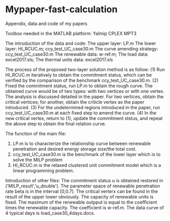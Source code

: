# Mypaper-fast-calculation
Appendix, data and code of my papers

Toolbox needed in the MATLAB platform:
Yalmip
CPLEX
MPT3

The introduction of the data and code:
The upper layer: LP.m
The lower layer: HI_RCUC.m; ccy_test_UC_case30.m
The curve amending strategy: ccy_test_UC_case30.m
The renewable data: w-ref.m; 
The load data: excel2017.xls;
The thermal units data: excel2017.xls 

The process of the proposed two-layer solution method is as follow:
(1) Run HI_RCUC.m iteratively to obtain the commitment status, which can be verified by the comparison of the benchmark ccy_test_UC_case30.m.
(2) Fixed the commitment status, run LP.m to obtain the rough curve. The obtained curve would be of two types: with two vertices or with one vertex. The analysis is discussed detailed in the paper. For two vertices, obtain the critical vertices; for another, obtain the criticle vertex as the paper introduced.
(3) For the undetermined regions introduced in the paper, run ccy_test_UC_case30.m at each fixed step to amend the curve.
(4) In the new critical vertex, return to (1), update the commitment ststus, and repeat the above step to obtain the final relation curve. 

The function of the main file:
1) LP.m is to characterize the relationship curve between renewable penetration and desired energy storage size/the total cost.
2) ccy_test_UC_case30.m is the benchmark of the lower layer which is to solve the MILP problem
3) HI_RCUC.m is the relaxed clustered unit commitment model which is a linear programming problem.

Introduction of other files:
The commitment status u is obtained restored in ('MILP_result','u_double').
The parameter space of renewable penetration rate beta is in the interval [0,0.7].
The critical verterx can be found in the result of the upper lower obviously.
The capacity of renewable units is fixed. The maximum of the renewable outpput is equal to the coefficient times the renewable capacity. The coefficient is w-ref.m.
The data curve of 4 typical days is load_case30_4days.docx.


 
